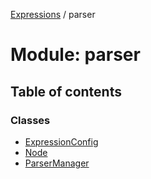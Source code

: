 [Expressions](../README.md) / parser

# Module: parser

## Table of contents

### Classes

- [ExpressionConfig](../classes/parser.ExpressionConfig.md)
- [Node](../classes/parser.Node.md)
- [ParserManager](../classes/parser.ParserManager.md)
